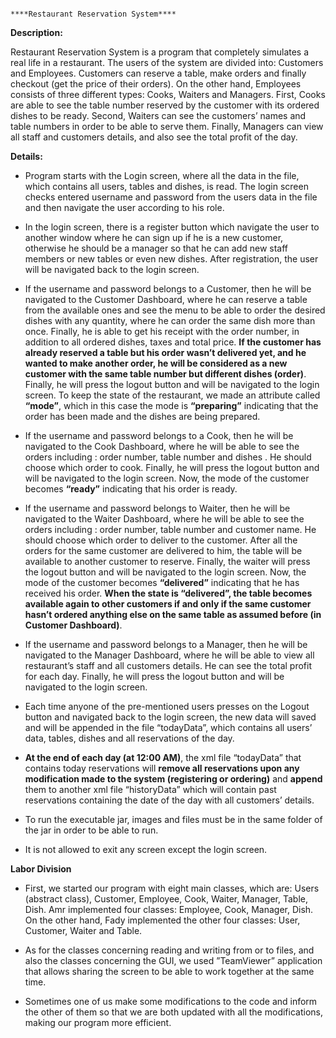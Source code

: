                                                                         ****Restaurant Reservation System****

**Description:**

Restaurant Reservation System is a program that completely simulates a real life in a restaurant. The users of the system are divided into: Customers and 
Employees. Customers can reserve a table, make orders and finally checkout (get the price of their orders). On the other hand, Employees consists of three 
different types: Cooks, Waiters and Managers. First, Cooks are able to see the table number reserved by the customer with its ordered dishes to be ready. 
Second, Waiters can see the customers’ names and table numbers in order to be able to serve them. Finally, Managers can view all staff and customers 
details, and also see the total profit of the day.

**Details:**

*  	Program starts with the Login screen, where all the data in the file, which contains all users, tables and dishes, is read. The login screen checks 
    entered username and password from the users data in the file and then navigate the user according to his role.

*  	In the login screen, there is a register button which navigate the user to another window where he can sign up if he is a new customer, otherwise he 
    should be a manager so that he can add new staff members or new tables or even new dishes. After registration, the user will be navigated back to the 
    login screen.

*  	If the username and password belongs to a Customer, then he will be navigated to the Customer Dashboard, where he can reserve a table from the 
    available ones and see the menu to be able to order the desired dishes with any quantity, where he can order the same dish more than once. Finally, he 
    is able to get his receipt with the order number, in addition to all ordered dishes, taxes and total price. **If the customer has already reserved a 
    table but his order wasn’t delivered yet, and he wanted to make another order, he will be considered as a new customer with the same table number but 
    different dishes (order)**. Finally, he will press the logout button and will be navigated to the login screen. To keep the state of the restaurant, we
    made an attribute called **“mode”**, which in this case the mode is **“preparing”** indicating that the order has been made and the dishes are being
    prepared.

*  	If the username and password belongs to a Cook, then he will be navigated to the Cook Dashboard, where he will be able to see the orders including : 
    order number, table number and dishes . He should choose which order to cook. Finally, he will press the logout button and will be navigated to the 
    login screen. Now, the mode of the customer becomes **“ready”** indicating that his order is ready.

*  	If the username and password belongs to Waiter, then he will be navigated to the Waiter Dashboard, where he will be able to see the orders including :
    order number, table number and customer name. He should choose which order to deliver to the customer. After all the orders for the same customer are 
    delivered to him, the table will be available to another customer to reserve. Finally, the waiter will press the logout button and will be navigated 
    to the login screen. Now, the mode of the customer becomes **“delivered”** indicating that he has received his order. **When the state is “delivered”, 
    the table becomes available again to other customers if and only if the same customer hasn’t ordered anything else on the same table as assumed before 
    (in Customer Dashboard)**.

*  	If the username and password belongs to a Manager, then he will be navigated to the Manager Dashboard, where he will be able to view all restaurant’s 
    staff and all customers details. He can see the total profit for each day. Finally, he will press the logout button and will be navigated to the login 
    screen.

*  	Each time anyone of the pre-mentioned users presses on the Logout button and navigated back to the login screen, the new data will saved and will be
    appended in the file “todayData”, which contains all users’ data, tables, dishes and all reservations of the day.

*  	**At the end of each day (at 12:00 AM)**, the xml file “todayData” that contains today reservations will **remove all reservations upon any
  	modification made to the system (registering or ordering)** and **append** them to another xml file “historyData” which will contain past reservations 
  	containing the date of the day with all customers’ details.
    
*  	To run the executable jar, images and files must be in the same folder of the jar in order to be able to run.

*  	It is not allowed to exit any screen except the login screen.

**Labor Division**

*  	First, we started our program with eight main classes, which are: Users (abstract class), Customer, Employee, Cook, Waiter, Manager, Table, Dish. 
    Amr implemented four classes: Employee, Cook, Manager, Dish. On the other hand, Fady implemented the other four classes: User, Customer, Waiter and 
    Table.

*  	As for the classes concerning reading and writing from or to files, and also the classes concerning the GUI, we used ”TeamViewer” application that 
    allows sharing the screen to be able to work together at the same time.

*  	Sometimes one of us make some modifications to the code and inform the other of them so that we are both updated with all the modifications, making our
    program more efficient.
